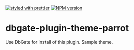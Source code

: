 [![styled with prettier](https://img.shields.io/badge/styled_with-prettier-ff69b4.svg)](https://github.com/prettier/prettier)
[![NPM version](https://img.shields.io/npm/v/dbgate-plugin-theme-parrot.svg)](https://www.npmjs.com/package/dbgate-plugin-theme-parrot)

# dbgate-plugin-theme-parrot

Use DbGate for install of this plugin. Sample theme.

